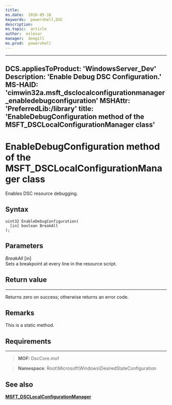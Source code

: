 ```yaml
---
title:  
ms.date:  2016-05-16
keywords:  powershell,DSC
description:  
ms.topic:  article
author:  eslesar
manager:  dongill
ms.prod:  powershell
---
```


---
DCS.appliesToProduct: 'WindowsServer\_Dev'
Description: 'Enable Debug DSC Configuration.'
MS-HAID: 'cimwin32a.msft\_dsclocalconfigurationmanager\_enabledebugconfiguration'
MSHAttr: 'PreferredLib:/library'
title: 'EnableDebugConfiguration method of the MSFT_DSCLocalConfigurationManager class'
---

# EnableDebugConfiguration method of the MSFT_DSCLocalConfigurationManager class

Enables DSC resource debugging.

Syntax
------

```mof
uint32 EnableDebugConfiguration(
  [in] boolean BreakAll
);
```

Parameters
----------

*BreakAll* \[in\]  
Sets a breakpoint at every line in the resource script.

## Return value
------------

Returns zero on success; otherwise returns an error code.

## Remarks

This is a static method.

## Requirements
------------
>**MOF:** DscCore.mof

>**Namespace**: Root\Microsoft\Windows\DesiredStateConfiguration


## See also


[**MSFT_DSCLocalConfigurationManager**](msft-dsclocalconfigurationmanager.md)
 

 



